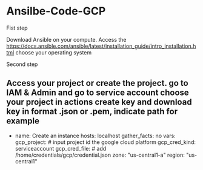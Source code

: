 # Ansilbe-Code-GCP
Fist step 

Download Ansible on your compute. 
Access the https://docs.ansible.com/ansible/latest/installation_guide/intro_installation.html
choose your operating system 

Second step

Access your project or create the project. go to IAM & Admin and go to service account choose your project in actions create key and download key in format .json or .pem, indicate path for example
---
- name: Create an instance
  hosts: localhost
  gather_facts: no
  vars:
      gcp_project: # input project id the google cloud platform 
      gcp_cred_kind: serviceaccount
      gcp_cred_file: # add /home/credentials/gcp/credential.json
      zone: "us-central1-a"
      region: "us-central1"